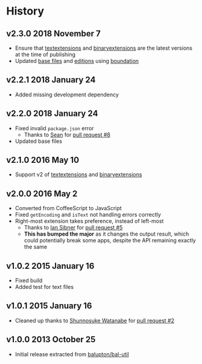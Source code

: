 # History

## v2.3.0 2018 November 7
- Ensure that [textextensions](https://github.com/bevry/textextensions) and [binaryextensions](https://github.com/bevry/binaryextensions) are the latest versions at the time of publishing
- Updated [base files](https://github.com/bevry/base) and [editions](https://github.com/bevry/editions) using [boundation](https://github.com/bevry/boundation)

## v2.2.1 2018 January 24
- Added missing development dependency

## v2.2.0 2018 January 24
- Fixed invalid `package.json` error
    - Thanks to [Sean](https://github.com/AlbinoDrought) for [pull request #8](https://github.com/bevry/istextorbinary/pull/8)
- Updated base files

## v2.1.0 2016 May 10
- Support v2 of [textextensions](https://github.com/bevry/textextensions) and [binaryextensions](https://github.com/bevry/binaryextensions)

## v2.0.0 2016 May 2
- Converted from CoffeeScript to JavaScript
- Fixed `getEncoding` and `isText` not handling errors correctly
- Right-most extension takes preference, instead of left-most
  - Thanks to [Ian Sibner](https://github.com/sibnerian) for [pull request #5](https://github.com/bevry/istextorbinary/pull/5)
  - **This has bumped the major** as it changes the output result, which could potentially break some apps, despite the API remaining exactly the same

## v1.0.2 2015 January 16
- Fixed build
- Added test for text files

## v1.0.1 2015 January 16
- Cleaned up thanks to [Shunnosuke Watanabe](https://github.com/shinnn) for [pull request #2](https://github.com/bevry/istextorbinary/pull/2)

## v1.0.0 2013 October 25
- Initial release extracted from [balupton/bal-util](https://github.com/balupton/bal-util/blob/6501d51bc0244fce3781fc0150136f7493099237/src/lib/paths.coffee#L100-L201)
